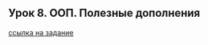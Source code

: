 ## Урок 8. ООП. Полезные дополнения

[ссылка на задание](https://github.com/TolstikovIgor/Python-Basics/blob/main/lesson8/home_task-8.pdf)
